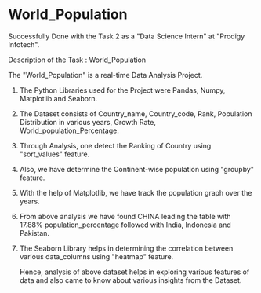 # World_Population

Successfully Done with the Task 2 as a "Data Science Intern" at "Prodigy Infotech".


Description of the Task : World_Population 

The "World_Population" is a real-time Data Analysis Project.
1. The Python Libraries used for the Project were Pandas, Numpy, Matplotlib and Seaborn.
2. The Dataset consists of Country_name, Country_code, Rank, Population Distribution in various years, Growth Rate, 
   World_population_Percentage.
3. Through Analysis, one detect the Ranking of Country using "sort_values" feature.
4. Also, we have determine the Continent-wise population using "groupby" feature.
5. With the help of Matplotlib, we have track the population graph over the years.
6. From above analysis we have found CHINA leading the table with 17.88% population_percentage followed with India, Indonesia and 
   Pakistan.
7. The Seaborn Library helps in determining the correlation between various data_columns using "heatmap" feature.

   Hence, analysis of above dataset helps in exploring various features of data and also came to know about various insights 
   from the Dataset.
